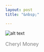 ```yaml
---
layout: post
title: "&nbsp;"

---
```

![alt text](https://jonkalev.s3.us-west-2.amazonaws.com/20230306_cherylmoney.jpg)
<p style="color: grey; font-size: 16px;">Cheryl Money</p>


